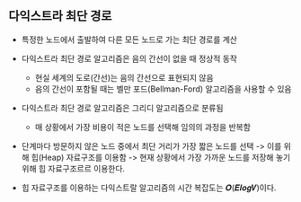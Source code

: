 ## 다익스트라 최단 경로
- 특정한 노드에서 출발하여 다른 모든 노드로 가는 최단 경로를 계산
- 다익스트라 최단 경로 알고리즘은 음의 간선이 없을 때 정상적 동작 
  - 현실 세계의 도로(간선)는 음의 간선으로 표현되지 않음
  - 음의 간선이 포함될 때는 벨만 포드(Bellman-Ford) 알고리즘을 사용할 수 있음
- 다익스트라 최단 경로 알고리즘은 그리디 알고리즘으로 분류됨 
  - 매 상황에서 가장 비용이 적은 노드를 선택해 임의의 과정을 반복함 

- 단계마다 방문하지 않은 노드 중에서 최단 거리가 가장 짧은 노드를 선택
-> 이를 위해 힙(Heap) 자료구조를 이용함
-> 현재 상황에서 가장 가까운 노드를 저장해 놓기 위해 힙 자료구조르르 이용한다.

- 힙 자료구조를 이용하는 다익스트랄 알고리즘의 시간 복잡도는 𝑶(𝑬𝒍𝒐𝒈𝑽)이다.
